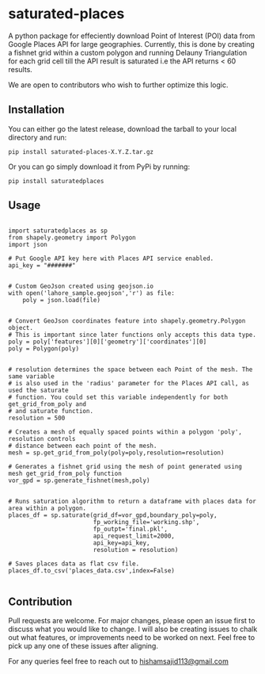 # saturated-places

<!-- badges: start -->
<!-- badges: end -->

A python package for effeciently download Point of Interest (POI) data from Google Places API for large geographies. Currently, this is done by creating a fishnet grid within a custom polygon and
running Delauny Triangulation for each grid cell till the API result is saturated i.e the API returns < 60 results. 

We are open to contributors who wish to further optimize this logic. 

## Installation

You can either go the latest release, download the tarball to your local directory and run: <br/>

`pip install saturated-places-X.Y.Z.tar.gz`

Or you can go simply download it from PyPi by running: <br/>

`pip install saturatedplaces`

## Usage

```

import saturatedplaces as sp
from shapely.geometry import Polygon
import json

# Put Google API key here with Places API service enabled.
api_key = "#######"


# Custom GeoJson created using geojson.io
with open('lahore_sample.geojson','r') as file:
    poly = json.load(file)


# Convert GeoJson coordinates feature into shapely.geometry.Polygon object.
# This is important since later functions only accepts this data type.
poly = poly['features'][0]['geometry']['coordinates'][0]
poly = Polygon(poly)


# resolution determines the space between each Point of the mesh. The same variable 
# is also used in the 'radius' parameter for the Places API call, as used the saturate
# function. You could set this variable independently for both get_grid_from_poly and
# and saturate function.
resolution = 500

# Creates a mesh of equally spaced points within a polygon 'poly', resolution controls
# distance between each point of the mesh.
mesh = sp.get_grid_from_poly(poly=poly,resolution=resolution)

# Generates a fishnet grid using the mesh of point generated using mesh get_grid_from_poly function
vor_gpd = sp.generate_fishnet(mesh,poly)


# Runs saturation algorithm to return a dataframe with places data for area within a polygon.
places_df = sp.saturate(grid_df=vor_gpd,boundary_poly=poly,
                        fp_working_file='working.shp',
                        fp_outpt='final.pkl',
                        api_request_limit=2000,
                        api_key=api_key,
                        resolution = resolution)

# Saves places data as flat csv file.
places_df.to_csv('places_data.csv',index=False)


```


## Contribution

Pull requests are welcome. For major changes, please open an issue first to discuss what you would like to change.
I will also be creating issues to chalk out what features, or improvements need to be worked on next. Feel free to pick
up any one of these issues after aligning. 

For any queries feel free to reach out to hishamsajid113@gmail.com


